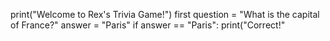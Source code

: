 print("Welcome to Rex's Trivia Game!")
first question = "What is the capital of France?"
answer = "Paris"
if answer == "Paris":
print("Correct!"
